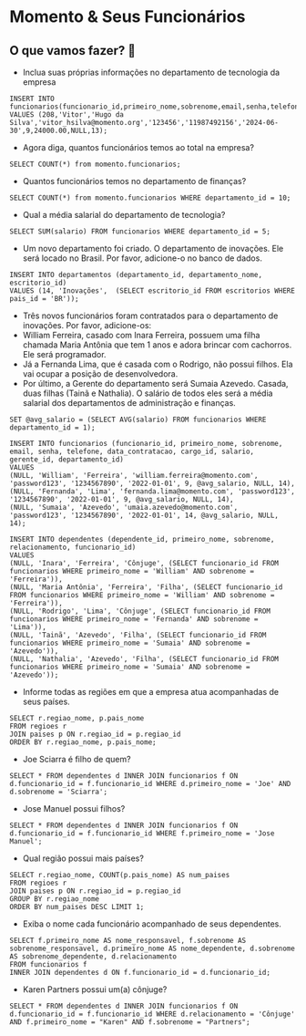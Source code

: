 # Momento & Seus Funcionários

## O que vamos fazer? 🎲

- Inclua suas próprias informações no departamento de tecnologia da empresa

```
INSERT INTO funcionarios(funcionario_id,primeiro_nome,sobrenome,email,senha,telefone,data_contratacao,cargo_id,salario,gerente_id,departamento_id) 
VALUES (208,'Vitor','Hugo da Silva','vitor_hsilva@momento.org','123456','11987492156','2024-06-30',9,24000.00,NULL,13);
```

- Agora diga, quantos funcionários temos ao total na empresa?

```
SELECT COUNT(*) from momento.funcionarios;
```

- Quantos funcionários temos no departamento de finanças?

```
SELECT COUNT(*) from momento.funcionarios WHERE departamento_id = 10;
```

- Qual a média salarial do departamento de tecnologia?

```
SELECT SUM(salario) FROM funcionarios WHERE departamento_id = 5;
```

- Um novo departamento foi criado. O departamento de inovações. 
Ele será locado no Brasil. Por favor, adicione-o no banco de dados.

```
INSERT INTO departamentos (departamento_id, departamento_nome, escritorio_id)
VALUES (14, 'Inovações',  (SELECT escritorio_id FROM escritorios WHERE pais_id = 'BR'));
```

- Três novos funcionários foram contratados para o departamento de inovações. 
Por favor, adicione-os:
 - William Ferreira, casado com Inara Ferreira, 
possuem uma filha chamada Maria Antônia que tem 1 anos e adora brincar com cachorros. 
Ele será programador.
 - Já a Fernanda Lima, que é casada com o Rodrigo, não possui filhos. Ela vai ocupar a posição de desenvolvedora.  
 - Por último, a Gerente do departamento será Sumaia Azevedo. Casada, duas filhas (Tainã e Nathalia).
O salário de todos eles será a média salarial dos departamentos de administração e finanças.

```
SET @avg_salario = (SELECT AVG(salario) FROM funcionarios WHERE departamento_id = 1);

INSERT INTO funcionarios (funcionario_id, primeiro_nome, sobrenome, email, senha, telefone, data_contratacao, cargo_id, salario, gerente_id, departamento_id)
VALUES 
(NULL, 'William', 'Ferreira', 'william.ferreira@momento.com', 'password123', '1234567890', '2022-01-01', 9, @avg_salario, NULL, 14),
(NULL, 'Fernanda', 'Lima', 'fernanda.lima@momento.com', 'password123', '1234567890', '2022-01-01', 9, @avg_salario, NULL, 14),
(NULL, 'Sumaia', 'Azevedo', 'umaia.azevedo@momento.com', 'password123', '1234567890', '2022-01-01', 14, @avg_salario, NULL, 14);

INSERT INTO dependentes (dependente_id, primeiro_nome, sobrenome, relacionamento, funcionario_id)
VALUES 
(NULL, 'Inara', 'Ferreira', 'Cônjuge', (SELECT funcionario_id FROM funcionarios WHERE primeiro_nome = 'William' AND sobrenome = 'Ferreira')),
(NULL, 'Maria Antônia', 'Ferreira', 'Filha', (SELECT funcionario_id FROM funcionarios WHERE primeiro_nome = 'William' AND sobrenome = 'Ferreira')),
(NULL, 'Rodrigo', 'Lima', 'Cônjuge', (SELECT funcionario_id FROM funcionarios WHERE primeiro_nome = 'Fernanda' AND sobrenome = 'Lima')),
(NULL, 'Tainã', 'Azevedo', 'Filha', (SELECT funcionario_id FROM funcionarios WHERE primeiro_nome = 'Sumaia' AND sobrenome = 'Azevedo')),
(NULL, 'Nathalia', 'Azevedo', 'Filha', (SELECT funcionario_id FROM funcionarios WHERE primeiro_nome = 'Sumaia' AND sobrenome = 'Azevedo'));

```

- Informe todas as regiões em que a empresa atua acompanhadas de seus países.

```
SELECT r.regiao_nome, p.pais_nome
FROM regioes r
JOIN paises p ON r.regiao_id = p.regiao_id
ORDER BY r.regiao_nome, p.pais_nome;

```

- Joe Sciarra é filho de quem?

```
SELECT * FROM dependentes d INNER JOIN funcionarios f ON d.funcionario_id = f.funcionario_id WHERE d.primeiro_nome = 'Joe' AND d.sobrenome = 'Sciarra';
```

- Jose Manuel possui filhos?

```
SELECT * FROM dependentes d INNER JOIN funcionarios f ON d.funcionario_id = f.funcionario_id WHERE f.primeiro_nome = 'Jose Manuel';
```

- Qual região possui mais países?

```
SELECT r.regiao_nome, COUNT(p.pais_nome) AS num_paises
FROM regioes r
JOIN paises p ON r.regiao_id = p.regiao_id
GROUP BY r.regiao_nome
ORDER BY num_paises DESC LIMIT 1;

```

- Exiba o nome cada funcionário acompanhado de seus dependentes.

```
SELECT f.primeiro_nome AS nome_responsavel, f.sobrenome AS sobrenome_responsavel, d.primeiro_nome AS nome_dependente, d.sobrenome AS sobrenome_dependente, d.relacionamento
FROM funcionarios f
INNER JOIN dependentes d ON f.funcionario_id = d.funcionario_id;
```

- Karen Partners possui um(a) cônjuge?

```
SELECT * FROM dependentes d INNER JOIN funcionarios f ON d.funcionario_id = f.funcionario_id WHERE d.relacionamento = 'Cônjuge' AND f.primeiro_nome = "Karen" AND f.sobrenome = "Partners";
```



